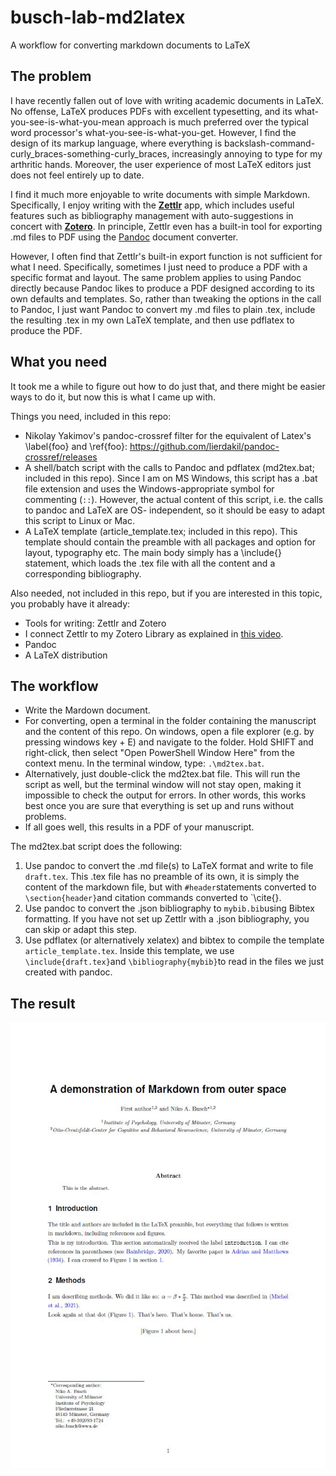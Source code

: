 # busch-lab-md2latex
A workflow for converting markdown documents to LaTeX

## The problem
I have recently fallen out of love with writing academic documents in LaTeX. No offense, LaTeX produces PDFs with excellent typesetting, and its what-you-see-is-what-you-mean approach is much preferred over the typical word processor's what-you-see-is-what-you-get. However, I find the design of its markup language, where everything is backslash-command-curly_braces-something-curly_braces, increasingly annoying to type for my arthritic hands. Moreover, the user experience of most LaTeX editors just does not feel entirely up to date. 

I find it much more enjoyable to write documents with simple Markdown. Specifically, I enjoy writing with the [**Zettlr**](https://www.zettlr.com/) app, which includes useful features such as bibliography management with auto-suggestions in concert with [**Zotero**](https://www.zotero.org/). In principle, Zettlr even has a built-in tool for exporting .md files to PDF using the [Pandoc](https://pandoc.org/) document converter.

However, I often find that Zettlr's built-in export function is not sufficient for what I need. Specifically, sometimes I just need to produce a PDF with a specific format and layout. The same problem applies to using Pandoc directly because Pandoc likes to produce a PDF designed according to its own defaults and templates. So, rather than tweaking the options in the call to Pandoc, I just want Pandoc to convert my .md files to plain .tex, include the resulting .tex in my own LaTeX template, and then use pdflatex to produce the PDF.

## What you need
It took me a while to figure out how to do just that, and there might be easier ways to do it, but now this is what I came up with.

Things you need, included in this repo:
- Nikolay Yakimov's pandoc-crossref filter for the equivalent of Latex's \label{foo} and \ref{foo}: https://github.com/lierdakil/pandoc-crossref/releases
- A shell/batch script with the calls to Pandoc and pdflatex (md2tex.bat; included in this repo). Since I am  on MS Windows, this script has a .bat file extension and uses the Windows-appropriate symbol for commenting (`::`). However, the actual content of this script, i.e. the calls to pandoc and LaTeX are OS- independent, so it should be easy to adapt this script to Linux or Mac.
- A LaTeX template (article_template.tex; included in this repo). This template should contain the preamble with all packages and option for layout, typography etc. The main body simply has a \include{} statement, which loads the .tex file with all the content and a corresponding bibliography.

Also needed, not included in this repo, but if you are interested in this topic, you probably have it already:
- Tools for writing: Zettlr and Zotero
- I connect Zettlr to my Zotero Library as explained in [this video](https://www.youtube.com/watch?v=0egU3eLSSew).
- Pandoc
- A LaTeX distribution

## The workflow
- Write the Mardown document.
- For converting, open a terminal in the folder containing the manuscript and the content of this repo. On windows, open a file explorer (e.g. by pressing windows key + E) and navigate to the folder. Hold SHIFT and right-click, then select "Open PowerShell Window Here" from the context menu. In the terminal window, type: `.\md2tex.bat`. 
- Alternatively, just double-click the md2tex.bat file. This will run the script as well, but the terminal window will not stay open, making it impossible to check the output for errors. In other words, this works best once you are sure that everything is set up and runs without problems.
- If all goes well, this results in a PDF of your manuscript.

The md2tex.bat script does the following:
1. Use pandoc to convert the .md file(s) to LaTeX format and write to file `draft.tex`. This .tex file has no preamble of its own, it is simply the content of the markdown file, but with `#header`statements converted to `\section{header}`and citation commands converted to `\cite{}. 
2. Use pandoc to convert the .json bibliography to `mybib.bib`using Bibtex formatting. If you have not set up Zettlr with a .json bibliography, you can skip or adapt this step.
3. Use pdflatex (or alternatively xelatex) and bibtex to compile the template `article_template.tex`. Inside this template, we use `\include{draft.tex}`and `\bibliography{mybib}`to read in the files we just created with pandoc.

## The result
![Screenshot of the first page](screenshot.jpg)
